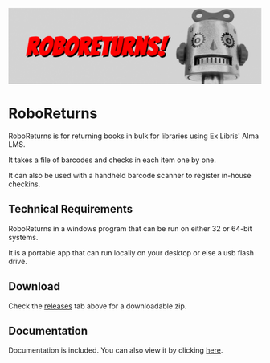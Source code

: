 ![Alt text](https://github.com/MrJeremyHobbs/RoboReturns/blob/master/images/logo_large.png?raw=true "Title")
# RoboReturns
RoboReturns is for returning books in bulk for libraries using Ex Libris' Alma LMS. 

It takes a file of barcodes and checks in each item one by one.

It can also be used with a handheld barcode scanner to register in-house checkins.

## Technical Requirements
RoboReturns in a windows program that can be run on either 32 or 64-bit systems.

It is a portable app that can run locally on your desktop or else a usb flash drive.

## Download
Check the [releases](https://github.com/MrJeremyHobbs/RoboReturns/releases) tab above for a downloadable zip.

## Documentation
Documentation is included. You can also view it by clicking [here](https://github.com/MrJeremyHobbs/RoboReturns/blob/master/docs/Manual.pdf).
